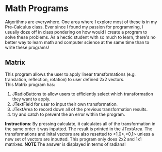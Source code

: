# Math Programs
Algorithms are everywhere. One area where I explore most of these is in my Pre-Calculus class. Ever since I found my passion for programming, I usually doze off in class pondering on how would I create a program to solve these problems. As a hectic student with so much to learn, there's no better way to learn math and computer science at the same time than to write these programs!
## Matrix
This program allows the user to apply linear transformations (e.g. translation, reflection, rotation) to user defined 2x2 vectors. </br>
This Matrix program has: </br>
1) JRadioButtons to allow users to efficiently select which transformation they want to apply.</br>
2) JTextField for user to input their own transformation. </br>
2) JTextArea to record down all of the previous transformation results. </br>
4) try and catch to prevent the an error within the program. </br>

<strong>Instructions: </strong>By pressing calculate, it calculates all of the transformation in the same order it was inputted. The result is printed in the JTextArea. The transformations and inital vectors are also resetted to <1,0>,<0,1> unless a new set of vectors are inputted. This program only does 2x2 and 1x1 matrixes. <strong>NOTE </strong>The answer is displayed in terms of radians!</br>
